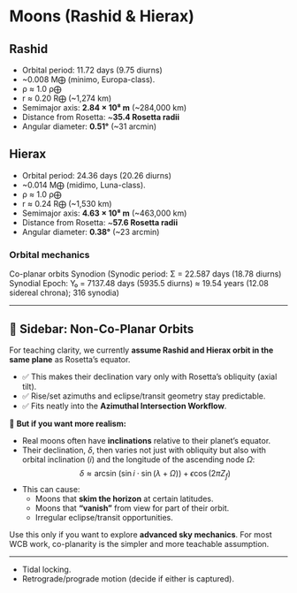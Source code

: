 # Moons (Rashid & Hierax)
## Rashid
- Orbital period: 11.72 days (9.75 diurns)
- ~0.008 M⨁ (minimo, Europa-class).
- ρ ≈ 1.0 ρ⨁
- r ≈ 0.20 R⨁ (~1,274 km)
- Semimajor axis: **2.84 × 10⁸ m** (~284,000 km)
- Distance from Rosetta: ~**35.4 Rosetta radii**
- Angular diameter: **0.51°** (~31 arcmin)
## Hierax
- Orbital period: 24.36 days (20.26 diurns)
- ~0.014 M⨁ (midimo, Luna-class).
- ρ ≈ 1.0 ρ⨁
- r ≈ 0.24 R⨁ (~1,530 km)
- Semimajor axis: **4.63 × 10⁸ m** (~463,000 km)    
- Distance from Rosetta: ~**57.6 Rosetta radii**
- Angular diameter: **0.38°** (~23 arcmin)
### Orbital mechanics
Co-planar orbits
Synodion (Synodic period: Σ = 22.587 days (18.78 diurns)
Synodial Epoch: Y₀ = 7137.48 days (5935.5 diurns) ≈ 19.54 years (12.08 sidereal chrona); 316 synodia)

---

## 📎 Sidebar: Non-Co-Planar Orbits

For teaching clarity, we currently **assume Rashid and Hierax orbit in the same plane** as Rosetta’s equator.  
- ✅ This makes their declination vary only with Rosetta’s obliquity (axial tilt).  
- ✅ Rise/set azimuths and eclipse/transit geometry stay predictable.  
- ✅ Fits neatly into the **Azimuthal Intersection Workflow**.

👋 **But if you want more realism:**  
- Real moons often have **inclinations** relative to their planet’s equator.  
- Their declination, $\delta$, then varies not just with obliquity but also with orbital inclination ($i$) and the longitude of the ascending node $\Omega$:
$$
\delta \approx \arcsin\!\big(\sin i \cdot \sin(\lambda + \Omega)\big) \;+\; \epsilon \cos(2 \pi Z_f)
$$
- This can cause:  
  - Moons that **skim the horizon** at certain latitudes.  
  - Moons that **“vanish”** from view for part of their orbit.  
  - Irregular eclipse/transit opportunities.

Use this only if you want to explore **advanced sky mechanics**. For most WCB work, co-planarity is the simpler and more teachable assumption.

---


- Tidal locking.    
- Retrograde/prograde motion (decide if either is captured).